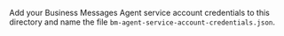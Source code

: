 Add your Business Messages Agent service account credentials to this directory and name the file `bm-agent-service-account-credentials.json`.